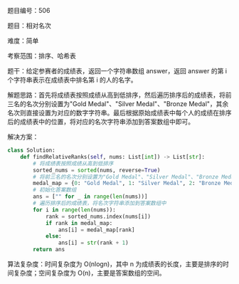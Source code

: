 题目编号：506

题目：相对名次

难度：简单

考察范围：排序、哈希表

题干：给定参赛者的成绩表，返回一个字符串数组 answer，返回 answer 的第 i 个字符串表示在成绩表中排名第 i 的人的名字。

解题思路：首先将成绩表按照成绩从高到低排序，然后遍历排序后的成绩表，将前三名的名次分别设置为"Gold Medal"、"Silver Medal"、"Bronze Medal"，其余名次则直接设置为对应的数字字符串。最后根据原始成绩表中每个人的成绩在排序后的成绩表中的位置，将对应的名次字符串添加到答案数组中即可。

解决方案：

```python
class Solution:
    def findRelativeRanks(self, nums: List[int]) -> List[str]:
        # 将成绩表按照成绩从高到低排序
        sorted_nums = sorted(nums, reverse=True)
        # 将前三名的名次分别设置为"Gold Medal"、"Silver Medal"、"Bronze Medal"
        medal_map = {0: "Gold Medal", 1: "Silver Medal", 2: "Bronze Medal"}
        # 初始化答案数组
        ans = ["" for _ in range(len(nums))]
        # 遍历排序后的成绩表，将名次字符串添加到答案数组中
        for i in range(len(nums)):
            rank = sorted_nums.index(nums[i])
            if rank in medal_map:
                ans[i] = medal_map[rank]
            else:
                ans[i] = str(rank + 1)
        return ans
```

算法复杂度：时间复杂度为 O(nlogn)，其中 n 为成绩表的长度，主要是排序的时间复杂度；空间复杂度为 O(n)，主要是答案数组的空间。